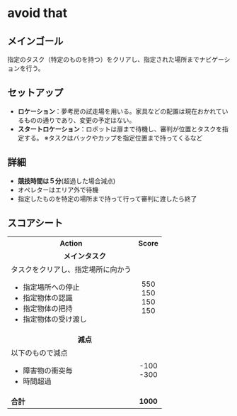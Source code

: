 # avoid that
## メインゴール
指定のタスク（特定のものを持つ）をクリアし、指定された場所までナビゲーションを行う。
## セットアップ
- **ロケーション**：夢考房の試走場を用いる。家具などの配置は現在おかれているものの通りであり、変更の予定はない。
- **スタートロケーション**：ロボットは扉まで待機し、審判が位置とタスクを指定する。
※タスクはバックやカップを指定位置まで持ってくるなど
## 詳細
- **競技時間は５分**(超過した場合減点)
- オペレターはエリア外で待機
- 指定したものを特定の場所まで持って行って審判に渡したら終了
## スコアシート
<table>
    <tr>
      <th> <b>Action</b> </th>
      <th> <b>Score</b> </th>
    </tr>
    <tr>
        <td colspan="2" align="center"> <b>メインタスク</b> </td>
    </tr>
  <tr>
    <td> タスクをクリアし、指定場所に向かう <br> 
      <ul>
        <li> 指定場所への停止 </li>
        <li> 指定物体の認識 </li>
        <li> 指定物体の把持</li>
        <li> 指定物体の受け渡し </li>
        <td align="center"> 550 <br> 150 <br> 150 <br> 150 </td>
      </ul> 
    </td>
  </tr>
    <tr>
    <td colspan="2" align="center"> <b>減点</b> </td>
    </tr>
      <tr>
    <td> 以下のもので減点 <br> 
      <ul>
        <li> 障害物の衝突毎 </li>
        <li> 時間超過 </li>
        <td align="center"> -100 <br> -300 <br></td>
      </ul> 
    </td>
  </tr>
    <tr>
      <td> <b>合計</b> </td>
      <td align="center"> <b>1000</b> </td>
    </tr>
</table>
